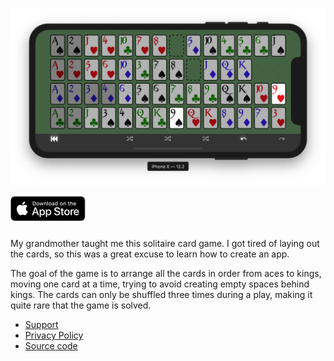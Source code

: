 ![Screen shot](./screen-shot.png)

<img alt="Download on the App Store" src="./assets/app-store-badge.svg" style="height: 40px; margin-bottom: 10px">

My grandmother taught me this solitaire card game. I got tired of laying out the cards, so this was a great excuse to learn how to create an app.

The goal of the game is to arrange all the cards in order from aces to kings, moving one card at a time, trying to avoid creating empty spaces behind kings. The cards can only be shuffled three times during a play, making it quite rare that the game is solved.

- [Support](support.md)
- [Privacy Policy](privacy-policy.md)
- [Source code](https://github.com/janaagaard75/desert-walk)
